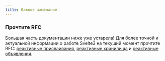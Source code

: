 ```yaml
---
title: Важное замечание
---
```


### Прочтите RFC

Большая часть документации ниже уже устарела! Для более точной и актуальной информации о работе Svelte3 на текущий момент прочтите RFC: [реактивные присваивания](https://github.com/sveltejs/rfcs/blob/master/text/0001-reactive-assignments.md), [реактивные хранилища](https://github.com/sveltejs/rfcs/blob/master/text/0002-reactive-stores.md) и [реактивные объявления](https://github.com/sveltejs/rfcs/blob/master/text/0003-reactive-declarations.md).
